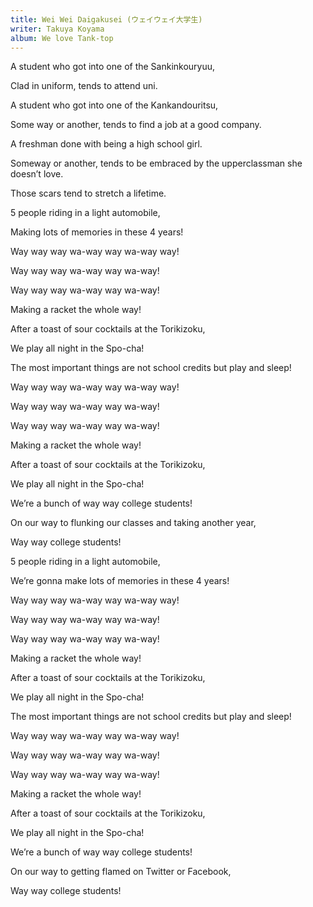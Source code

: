 ```yaml
---
title: Wei Wei Daigakusei (ウェイウェイ大学生)
writer: Takuya Koyama
album: We love Tank-top
---
```


A student who got into one of the Sankinkouryuu,

Clad in uniform, tends to attend uni.

A student who got into one of the Kankandouritsu,

Some way or another, tends to find a job at a good company.

A freshman done with being a high school girl.

Someway or another, tends to be embraced by the upperclassman she doesn’t love.

Those scars tend to stretch a lifetime.

5 people riding in a light automobile,

Making lots of memories in these 4 years!

Way way way wa-way way wa-way way!

Way way way wa-way way wa-way!

Way way way wa-way way wa-way!

Making a racket the whole way!

After a toast of sour cocktails at the Torikizoku,

We play all night in the Spo-cha!

The most important things are not school credits but play and sleep!

Way way way wa-way way wa-way way!

Way way way wa-way way wa-way!

Way way way wa-way way wa-way!

Making a racket the whole way!

After a toast of sour cocktails at the Torikizoku,

We play all night in the Spo-cha!

We’re a bunch of way way college students!

On our way to flunking our classes and taking another year,

Way way college students!


5 people riding in a light automobile,

We’re gonna make lots of memories in these 4 years!

Way way way wa-way way wa-way way!

Way way way wa-way way wa-way!

Way way way wa-way way wa-way!

Making a racket the whole way!

After a toast of sour cocktails at the Torikizoku,

We play all night in the Spo-cha!

The most important things are not school credits but play and sleep!

Way way way wa-way way wa-way way!

Way way way wa-way way wa-way!

Way way way wa-way way wa-way!

Making a racket the whole way!

After a toast of sour cocktails at the Torikizoku,

We play all night in the Spo-cha!

We’re a bunch of way way college students!

On our way to getting flamed on Twitter or Facebook,

Way way college students!
